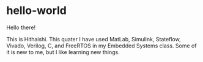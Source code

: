 # hello-world
Hello there!

This is Hithaishi. This quater I have used MatLab, Simulink, Stateflow, Vivado, Verilog, C, and FreeRTOS in my Embedded Systems class. Some of it is new to me, but I like learning new things.

